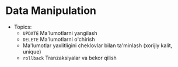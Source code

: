 # Data Manipulation

- Topics:
  - `UPDATE` Ma'lumotlarni yangilash
  - `DELETE` Ma'lumotlarni o'chirish
  - Ma'lumotlar yaxlitligini cheklovlar bilan ta'minlash (xorijiy kalit, unique)
  - `rollback` Tranzaksiyalar va bekor qilish
